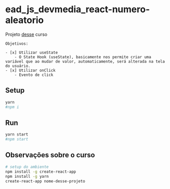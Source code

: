 # ead_js_devmedia_react-numero-aleatorio

Projeto [desse](https://www.devmedia.com.br/curso/react-state-hook-e-evento-onclick/2366) curso

```
Objetivos:

- [x] Utilizar useState
    - O State Hook (useState), basicamente nos permite criar uma variável que ao mudar de valor, automaticamente, será alterada na tela do usuário.
- [x] Utilizar onClick
    - Evento de click
```

## Setup

```sh
yarn
#npm i
```

## Run

```sh
yarn start
#npm start
```

## Observações sobre o curso

```sh
# setup do ambiente
npm install -g create-react-app
npm install -g yarn
create-react-app nome-desse-projeto
```
